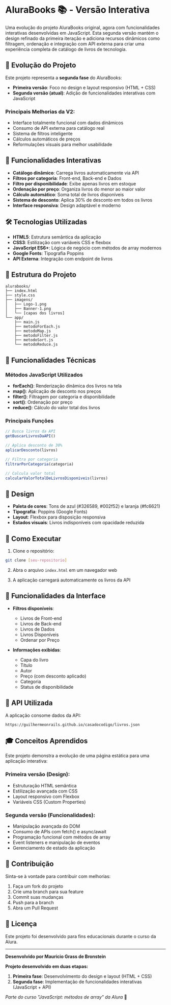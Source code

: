# AluraBooks 📚 - Versão Interativa

Uma evolução do projeto AluraBooks original, agora com funcionalidades interativas desenvolvidas em JavaScript. Esta segunda versão mantém o design refinado da primeira iteração e adiciona recursos dinâmicos como filtragem, ordenação e integração com API externa para criar uma experiência completa de catálogo de livros de tecnologia.

## 🔄 Evolução do Projeto

Este projeto representa a **segunda fase** do AluraBooks:

- **Primeira versão**: Foco no design e layout responsivo (HTML + CSS)
- **Segunda versão (atual)**: Adição de funcionalidades interativas com JavaScript

### Principais Melhorias da V2:
- Interface totalmente funcional com dados dinâmicos
- Consumo de API externa para catálogo real
- Sistema de filtros inteligente
- Cálculos automáticos de preços
- Reformulações visuais para melhor usabilidade

## 🚀 Funcionalidades Interativas

- **Catálogo dinâmico**: Carrega livros automaticamente via API
- **Filtros por categoria**: Front-end, Back-end e Dados
- **Filtro por disponibilidade**: Exibe apenas livros em estoque
- **Ordenação por preço**: Organiza livros do menor ao maior valor
- **Cálculo automático**: Soma total de livros disponíveis
- **Sistema de desconto**: Aplica 30% de desconto em todos os livros
- **Interface responsiva**: Design adaptável e moderno

## 🛠️ Tecnologias Utilizadas

- **HTML5**: Estrutura semântica da aplicação
- **CSS3**: Estilização com variáveis CSS e flexbox
- **JavaScript ES6+**: Lógica de negócio com métodos de array modernos
- **Google Fonts**: Tipografia Poppins
- **API Externa**: Integração com endpoint de livros

## 📁 Estrutura do Projeto

```
alurabooks/
├── index.html
├── style.css
├── imagens/
│   ├── Logo-1.png
│   ├── Banner-1.png
│   └── [capas dos livros]
└── app/
    ├── main.js
    ├── metodoForEach.js
    ├── metodoMap.js
    ├── metodoFilter.js
    ├── metodoSort.js
    └── metodoReduce.js
```

## 🎯 Funcionalidades Técnicas

### Métodos JavaScript Utilizados

- **forEach()**: Renderização dinâmica dos livros na tela
- **map()**: Aplicação de desconto nos preços
- **filter()**: Filtragem por categoria e disponibilidade
- **sort()**: Ordenação por preço
- **reduce()**: Cálculo do valor total dos livros

### Principais Funções

```javascript
// Busca livros da API
getBuscarLivrosDaAPI()

// Aplica desconto de 30%
aplicarDesconto(livros)

// Filtra por categoria
filtrarPorCategoria(categoria)

// Calcula valor total
calcularValorTotalDeLivrosDisponiveis(livros)
```

## 🎨 Design

- **Paleta de cores**: Tons de azul (#326589, #002f52) e laranja (#fc6621)
- **Tipografia**: Poppins (Google Fonts)
- **Layout**: Flexbox para disposição responsiva
- **Estados visuais**: Livros indisponíveis com opacidade reduzida

## 🚀 Como Executar

1. Clone o repositório:
```bash
git clone [seu-repositorio]
```

2. Abra o arquivo `index.html` em um navegador web

3. A aplicação carregará automaticamente os livros da API

## 📱 Funcionalidades da Interface

- **Filtros disponíveis**:
  - Livros de Front-end
  - Livros de Back-end
  - Livros de Dados
  - Livros Disponíveis
  - Ordenar por Preço

- **Informações exibidas**:
  - Capa do livro
  - Título
  - Autor
  - Preço (com desconto aplicado)
  - Categoria
  - Status de disponibilidade

## 🔧 API Utilizada

A aplicação consome dados da API:
```
https://guilhermeonrails.github.io/casadocodigo/livros.json
```

## 🎓 Conceitos Aprendidos

Este projeto demonstra a evolução de uma página estática para uma aplicação interativa:

### Primeira versão (Design):
- Estruturação HTML semântica
- Estilização avançada com CSS
- Layout responsivo com Flexbox
- Variáveis CSS (Custom Properties)

### Segunda versão (Funcionalidades):
- Manipulação avançada do DOM
- Consumo de APIs com fetch() e async/await
- Programação funcional com métodos de array
- Event listeners e manipulação de eventos
- Gerenciamento de estado da aplicação

## 🤝 Contribuição

Sinta-se à vontade para contribuir com melhorias:
1. Faça um fork do projeto
2. Crie uma branch para sua feature
3. Commit suas mudanças
4. Push para a branch
5. Abra um Pull Request

## 📝 Licença

Este projeto foi desenvolvido para fins educacionais durante o curso da Alura.

---

**Desenvolvido por Mauricio Grass de Bronstein**

**Projeto desenvolvido em duas etapas:**
1. **Primeira fase**: Desenvolvimento do design e layout (HTML + CSS)
2. **Segunda fase**: Implementação de funcionalidades interativas (JavaScript + API)

*Parte do curso "JavaScript: métodos de array" da Alura* 🎯
